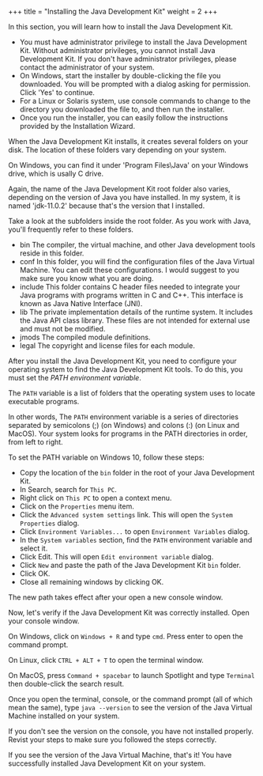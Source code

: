 +++
title = "Installing the Java Development Kit"
weight = 2
+++

In this section, you will learn how to install the Java Development Kit.

 * You must have administrator privilege to install the Java Development Kit.
   Without administrator privileges, you cannot install Java Development Kit.
   If you don't have administrator privileges, please contact the administrator
   of your system.
 * On Windows, start the installer by double-clicking the file you downloaded.
   You will be prompted with a dialog asking for permission. Click 'Yes' to continue.
 * For a Linux or Solaris system, use console commands to change to the
   directory you downloaded the file to, and then run the installer.
 * Once you run the installer, you can easily follow the instructions provided
   by the Installation Wizard.

When the Java Development Kit installs, it creates several folders on your disk.
The location of these folders vary depending on your system.

On Windows, you can find it under 'Program Files\Java' on your Windows drive,
which is usally C drive.

Again, the name of the Java Development Kit root folder also varies, depending
on the version of Java you have installed. In my system, it is named 'jdk-11.0.2'
because that's the version that I installed.

Take a look at the subfolders inside the root folder. As you work with
Java, you'll frequently refer to these folders.

 * bin
   The compiler, the virtual machine, and other Java development tools reside
   in this folder.
 * conf
   In this folder, you will find the configuration files of the Java Virtual Machine.
   You can edit these configurations. I would suggest to you make sure you know
   what you are doing.
 * include
   This folder contains C header files needed to integrate your Java programs
   with programs written in C and C++. This interface is known as Java Native Interface (JNI).
 * lib
   The private implementation details of the runtime system. It includes the
   Java API class library. These files are not intended for external use
   and must not be modified.
 * jmods
   The compiled module definitions.
 * legal
   The copyright and license files for each module.

After you install the Java Development Kit, you need to configure your operating system to find the Java Development Kit tools. To do this, you must set the
*PATH environment variable*.

The `PATH` variable is a list of folders that the operating system uses to
locate executable programs.

In other words, The `PATH` environment variable is a series of directories
separated by semicolons (;)  (on Windows) and colons (:) (on Linux and MacOS).
Your system looks for programs in the PATH directories in order, from left to right.

To set the PATH variable on Windows 10, follow these steps:
 * Copy the location of the `bin` folder in the root of your Java Development Kit.
 * In Search, search for `This PC`.
 * Right click on `This PC` to open a context menu.
 * Click on the `Properties` menu item.
 * Click the `Advanced system settings` link. This will open the `System Properties` 
   dialog.
 * Click `Environment Variables...` to open `Environment Variables` dialog.
 * In the `System variables` section, find the `PATH` environment variable and select it.
 * Click Edit. This will open `Edit environment variable` dialog.
 * Click `New` and paste the path of the Java Development Kit `bin` folder.
 * Click OK.
 * Close all remaining windows by clicking OK.

The new path takes effect after your open a new console window.

Now, let's verify if the Java Development Kit was correctly installed.
Open your console window.

On Windows, click on `Windows + R` and type `cmd`. Press enter to open the command prompt.

On Linux, click `CTRL + ALT + T` to open the terminal window.

On MacOS, press `Command + spacebar` to launch Spotlight and type `Terminal` then double-click the search result.

Once you open the terminal, console, or the command prompt (all of which mean the same), type `java --version` to see the version of the Java Virtual Machine installed
on your system.

If you don't see the version on the console, you have not installed  properly. Revist your steps to make sure you followed the steps correctly.

If you see the version of the Java Virtual Machine, that's it! You have successfully
installed Java Development Kit on your system.
